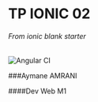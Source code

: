 # TP IONIC 02
###### From _ionic blank starter_

![Angular CI](https://github.com/amrani95/Ionic-tp2/workflows/Angular%20CI/badge.svg)

###Aymane AMRANI 

####Dev Web M1

